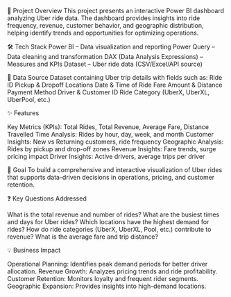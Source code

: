 🔹 Project Overview
This project presents an interactive Power BI dashboard analyzing Uber ride data. The dashboard provides insights into ride frequency, revenue, customer behavior, and geographic distribution, helping identify trends and opportunities for optimizing operations.

🛠 Tech Stack
Power BI – Data visualization and reporting
Power Query – Data cleaning and transformation
DAX (Data Analysis Expressions) – Measures and KPIs
Dataset – Uber ride data (CSV/Excel/API source)

📂 Data Source
Dataset containing Uber trip details with fields such as:
Ride ID
Pickup & Dropoff Locations
Date & Time of Ride
Fare Amount & Distance
Payment Method
Driver & Customer ID
Ride Category (UberX, UberXL, UberPool, etc.)

✨ Features

Key Metrics (KPIs): Total Rides, Total Revenue, Average Fare, Distance Travelled
Time Analysis: Rides by hour, day, week, and month
Customer Insights: New vs Returning customers, ride frequency
Geographic Analysis: Rides by pickup and drop-off zones
Revenue Insights: Fare trends, surge pricing impact
Driver Insights: Active drivers, average trips per driver

🎯 Goal
To build a comprehensive and interactive visualization of Uber rides that supports data-driven decisions in operations, pricing, and customer retention.

❓ Key Questions Addressed

What is the total revenue and number of rides?
What are the busiest times and days for Uber rides?
Which locations have the highest demand for rides?
How do ride categories (UberX, UberXL, Pool, etc.) contribute to revenue?
What is the average fare and trip distance?

💡 Business Impact

Operational Planning: Identifies peak demand periods for better driver allocation.
Revenue Growth: Analyzes pricing trends and ride profitability.
Customer Retention: Monitors loyalty and frequent rider segments.
Geographic Expansion: Provides insights into high-demand locations.
